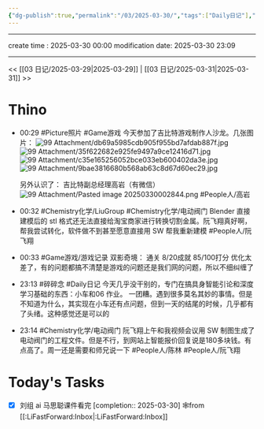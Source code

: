 ```yaml
---
{"dg-publish":true,"permalink":"/03/2025-03-30/","tags":["Daily日记"],"noteIcon":"","created":"2025-01-31T00:35","updated":"2025-07-01T13:38"}
---
```




---
create time : 2025-03-30 00:00
modification date: 2025-03-30 23:09

---

<< [[03 日记/2025-03-29\|2025-03-29]]  |  [[03 日记/2025-03-31\|2025-03-31]]  >>

# Thino
- 00:29
    #Picture照片 #Game游戏 
    今天参加了吉比特游戏制作人沙龙。几张图片：
    ![99 Attachment/db69a5985cdb905f955bd7afdab887f.jpg](/img/user/99%20Attachment/db69a5985cdb905f955bd7afdab887f.jpg)
    ![99 Attachment/35f622682e925fe9497a9ce12416d71.jpg](/img/user/99%20Attachment/35f622682e925fe9497a9ce12416d71.jpg)
    ![99 Attachment/c35e165256052bce033eb600402da3e.jpg](/img/user/99%20Attachment/c35e165256052bce033eb600402da3e.jpg)
    ![99 Attachment/9bae3816680b568ab63c8d67d60ec29.jpg](/img/user/99%20Attachment/9bae3816680b568ab63c8d67d60ec29.jpg)
    
    另外认识了：
    吉比特副总经理高岩（有微信）
    ![99 Attachment/Pasted image 20250330002844.png](/img/user/99%20Attachment/Pasted%20image%2020250330002844.png)
    #People人/高岩
- 00:32 
    #Chemistry化学/LiuGroup
    #Chemistry化学/电动阀门
    Blender 直接建模后的 stl 格式还无法直接给淘宝商家进行转换切割金属。阮飞翔真好啊，帮我尝试转化，软件做不到甚至愿意直接用 SW 帮我重新建模
    #People人/阮飞翔 
- 00:33
    #Game游戏/游戏记录
    双影奇境：
    通关
    8/20成就
    85/100打分
    优化太差了，有的问题都搞不清楚是游戏的问题还是我们网的问题，所以不细纠缠了
- 23:13 
    #碎碎念 #Daily日记 
    今天几乎没干别的，专门在搞具身智能引论和深度学习基础的东西：小车和06 作业。
    一团糟。遇到很多莫名其妙的事情。但是不知道为什么，其实现在小车还有点问题，但到一天的结尾的时候，几乎都有了头绪。这种感觉还是可以的 
- 23:14
    #Chemistry化学/电动阀门 
    阮飞翔上午和我视频会议用 SW 制图生成了电动阀门的工程文件。但是不行，到网站上智能报价回复说是180多块钱。有点高了。周一还是需要和师兄说一下
    #People人/陈林 #People人/阮飞翔

# Today's Tasks

- [x] 刘组 ai 马思聪课件看完  [completion:: 2025-03-30] 🕸️from [[:LiFastForward:Inbox\|:LiFastForward:Inbox]]
